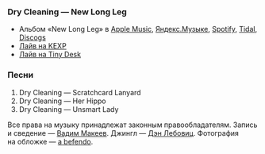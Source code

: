 ### Dry Cleaning — New Long Leg

- Альбом «New Long Leg» в
	[Apple Music](https://music.apple.com/album/1549505079),
	[Яндекс.Музыке](https://music.yandex.ru/album/14554923),
	[Spotify](https://open.spotify.com/album/4oNy189uvEgnJKNLsWx9Zz),
	[Tidal](https://tidal.com/browse/album/176698678),
	[Discogs](https://www.discogs.com/master/2051947)
- [Лайв на KEXP](https://youtu.be/_R4LoTn9mYE)
- [Лайв на Tiny Desk](https://youtu.be/Xdv9whWY-ZY)

### Песни

1. Dry Cleaning — Scratchcard Lanyard
2. Dry Cleaning — Her Hippo
3. Dry Cleaning — Unsmart Lady

Все права на музыку принадлежат законным правообладателям.
Запись и сведение — [Вадим Макеев](https://pepelsbey.dev/).
Джингл — [Дэн Лебовиц](https://www.youtube.com/channel/UC38A5qHrlc_Zgua7vL4b96w).
Фотография на обложке — [a befendo](https://unsplash.com/photos/oftroN2AG6g).
